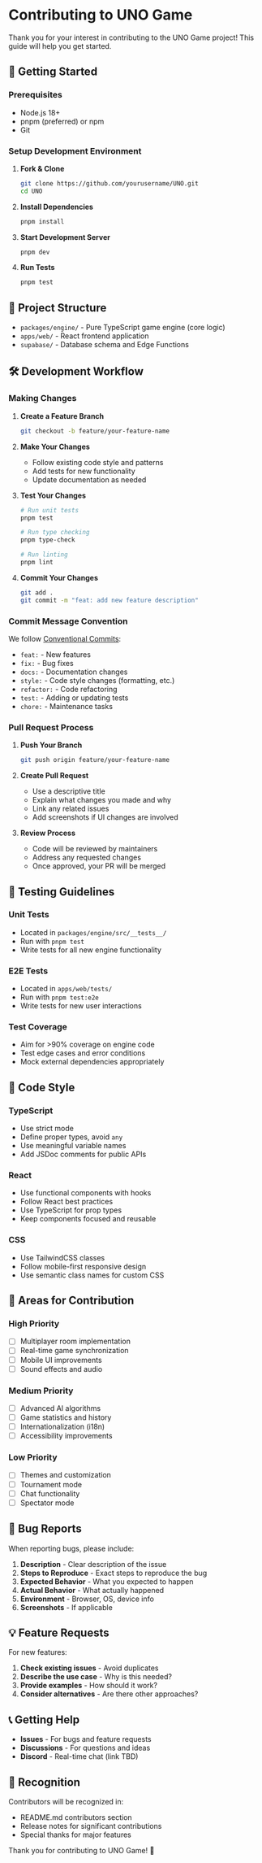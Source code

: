 # Contributing to UNO Game

Thank you for your interest in contributing to the UNO Game project! This guide will help you get started.

## 🚀 Getting Started

### Prerequisites
- Node.js 18+
- pnpm (preferred) or npm
- Git

### Setup Development Environment

1. **Fork & Clone**
   ```bash
   git clone https://github.com/yourusername/UNO.git
   cd UNO
   ```

2. **Install Dependencies**
   ```bash
   pnpm install
   ```

3. **Start Development Server**
   ```bash
   pnpm dev
   ```

4. **Run Tests**
   ```bash
   pnpm test
   ```

## 📁 Project Structure

- `packages/engine/` - Pure TypeScript game engine (core logic)
- `apps/web/` - React frontend application
- `supabase/` - Database schema and Edge Functions

## 🛠 Development Workflow

### Making Changes

1. **Create a Feature Branch**
   ```bash
   git checkout -b feature/your-feature-name
   ```

2. **Make Your Changes**
   - Follow existing code style and patterns
   - Add tests for new functionality
   - Update documentation as needed

3. **Test Your Changes**
   ```bash
   # Run unit tests
   pnpm test
   
   # Run type checking
   pnpm type-check
   
   # Run linting
   pnpm lint
   ```

4. **Commit Your Changes**
   ```bash
   git add .
   git commit -m "feat: add new feature description"
   ```

### Commit Message Convention

We follow [Conventional Commits](https://conventionalcommits.org/):

- `feat:` - New features
- `fix:` - Bug fixes
- `docs:` - Documentation changes
- `style:` - Code style changes (formatting, etc.)
- `refactor:` - Code refactoring
- `test:` - Adding or updating tests
- `chore:` - Maintenance tasks

### Pull Request Process

1. **Push Your Branch**
   ```bash
   git push origin feature/your-feature-name
   ```

2. **Create Pull Request**
   - Use a descriptive title
   - Explain what changes you made and why
   - Link any related issues
   - Add screenshots if UI changes are involved

3. **Review Process**
   - Code will be reviewed by maintainers
   - Address any requested changes
   - Once approved, your PR will be merged

## 🧪 Testing Guidelines

### Unit Tests
- Located in `packages/engine/src/__tests__/`
- Run with `pnpm test`
- Write tests for all new engine functionality

### E2E Tests
- Located in `apps/web/tests/`
- Run with `pnpm test:e2e`
- Write tests for new user interactions

### Test Coverage
- Aim for >90% coverage on engine code
- Test edge cases and error conditions
- Mock external dependencies appropriately

## 📝 Code Style

### TypeScript
- Use strict mode
- Define proper types, avoid `any`
- Use meaningful variable names
- Add JSDoc comments for public APIs

### React
- Use functional components with hooks
- Follow React best practices
- Use TypeScript for prop types
- Keep components focused and reusable

### CSS
- Use TailwindCSS classes
- Follow mobile-first responsive design
- Use semantic class names for custom CSS

## 🎯 Areas for Contribution

### High Priority
- [ ] Multiplayer room implementation
- [ ] Real-time game synchronization
- [ ] Mobile UI improvements
- [ ] Sound effects and audio

### Medium Priority
- [ ] Advanced AI algorithms
- [ ] Game statistics and history
- [ ] Internationalization (i18n)
- [ ] Accessibility improvements

### Low Priority
- [ ] Themes and customization
- [ ] Tournament mode
- [ ] Chat functionality
- [ ] Spectator mode

## 🐛 Bug Reports

When reporting bugs, please include:

1. **Description** - Clear description of the issue
2. **Steps to Reproduce** - Exact steps to reproduce the bug
3. **Expected Behavior** - What you expected to happen
4. **Actual Behavior** - What actually happened
5. **Environment** - Browser, OS, device info
6. **Screenshots** - If applicable

## 💡 Feature Requests

For new features:

1. **Check existing issues** - Avoid duplicates
2. **Describe the use case** - Why is this needed?
3. **Provide examples** - How should it work?
4. **Consider alternatives** - Are there other approaches?

## 📞 Getting Help

- **Issues** - For bugs and feature requests
- **Discussions** - For questions and ideas
- **Discord** - Real-time chat (link TBD)

## 🙏 Recognition

Contributors will be recognized in:
- README.md contributors section
- Release notes for significant contributions
- Special thanks for major features

Thank you for contributing to UNO Game! 🎉
